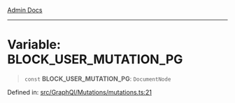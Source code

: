 [Admin Docs](/)

***

# Variable: BLOCK\_USER\_MUTATION\_PG

> `const` **BLOCK\_USER\_MUTATION\_PG**: `DocumentNode`

Defined in: [src/GraphQl/Mutations/mutations.ts:21](https://github.com/PalisadoesFoundation/talawa-admin/blob/main/src/GraphQl/Mutations/mutations.ts#L21)
